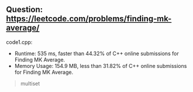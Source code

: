 ## Question: https://leetcode.com/problems/finding-mk-average/

code1.cpp:
* Runtime: 535 ms, faster than 44.32% of C++ online submissions for Finding MK Average.
* Memory Usage: 154.9 MB, less than 31.82% of C++ online submissions for Finding MK Average.
> multiset